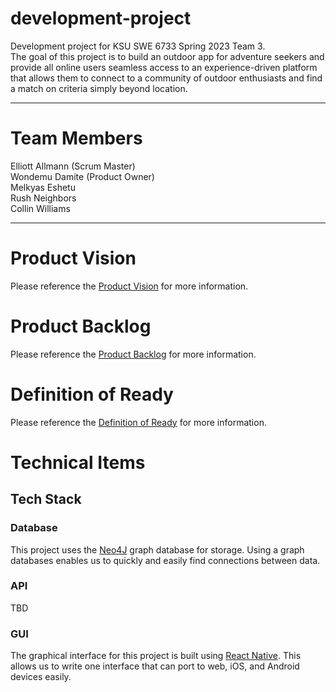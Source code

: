 # development-project
Development project for KSU SWE 6733 Spring 2023 Team 3.  
The goal of this project is to build an outdoor app for adventure seekers and provide all online users seamless access to an experience-driven platform that allows them to connect to a community of outdoor enthusiasts and find a match on criteria simply beyond location.

---

# Team Members  

Elliott Allmann (Scrum Master)  
Wondemu Damite (Product Owner)  
Melkyas Eshetu  
Rush Neighbors  
Collin Williams 

---

# Product Vision

Please reference the [Product Vision](https://github.com/KSU-SWE6733-Spring2023-Team3/development-project) for more information.

# Product Backlog

Please reference the [Product Backlog](https://github.com/KSU-SWE6733-Spring2023-Team3/development-project) for more information.

# Definition of Ready

Please reference the [Definition of Ready](https://github.com/KSU-SWE6733-Spring2023-Team3/development-project) for more information.

# Technical Items

## Tech Stack

### Database

This project uses the [Neo4J](https://neo4j.com/) graph database for storage. Using a graph databases enables us to quickly and easily find connections between data.

### API

TBD

### GUI

The graphical interface for this project is built using [React Native](https://reactnative.dev/). This allows us to write one interface that can port to web, iOS, and Android devices easily. 

